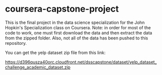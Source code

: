 # coursera-capstone-project
This is the final project in the data science specialization for the John Hopkin's Specialization class on Coursera.
Note: in order for most of the code to work, one must first download the data and then extract the data from the zipped folder. Also, not all of the data has been pushed to this repository.

You can get the yelp dataset zip file from this link:

https://d396qusza40orc.cloudfront.net/dsscapstone/dataset/yelp_dataset_challenge_academic_dataset.zip

